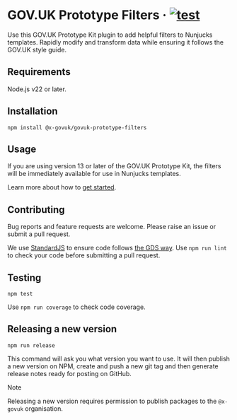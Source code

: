 # GOV.UK Prototype Filters · [![test](https://github.com/x-govuk/govuk-prototype-filters/actions/workflows/test.yml/badge.svg)](https://github.com/x-govuk/govuk-prototype-filters/actions/workflows/test.yml)

Use this GOV.UK Prototype Kit plugin to add helpful filters to Nunjucks templates. Rapidly modify and transform data while ensuring it follows the GOV.UK style guide.

## Requirements

Node.js v22 or later.

## Installation

```shell
npm install @x-govuk/govuk-prototype-filters
```

## Usage

If you are using version 13 or later of the GOV.UK Prototype Kit, the filters will be immediately available for use in Nunjucks templates.

Learn more about how to [get started](https://x-govuk.github.io/govuk-prototype-filters/get-started/).

## Contributing

Bug reports and feature requests are welcome. Please raise an issue or submit a pull request.

We use [StandardJS](https://standardjs.com) to ensure code follows [the GDS way](https://gds-way.cloudapps.digital/manuals/programming-languages/js.html). Use `npm run lint` to check your code before submitting a pull request.

## Testing

```shell
npm test
```

Use `npm run coverage` to check code coverage.

## Releasing a new version

`npm run release`

This command will ask you what version you want to use. It will then publish a new version on NPM, create and push a new git tag and then generate release notes ready for posting on GitHub.

> [!NOTE]
> Releasing a new version requires permission to publish packages to the `@x-govuk` organisation.
